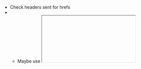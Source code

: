 - Check headers sent for hrefs
- - Maybe use <iframe>
- Glitch in def ads
- - Get back `forEachWithTimeoutInterruptions` ?
